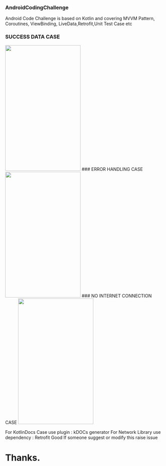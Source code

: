 ### AndroidCodingChallenge
Android Code Challenge is based on Kotlin and covering MVVM Pattern, Coroutines, ViewBinding, LiveData,Retrofit,Unit Test Case  etc

### SUCCESS DATA CASE
<img src="https://user-images.githubusercontent.com/33365906/221435726-03b4f722-f322-438f-a84b-df6e4a5d540b.png" width="240" height="400">
### ERROR HANDLING CASE
<img src="https://user-images.githubusercontent.com/33365906/221435728-384e549e-65f2-4702-82c6-82eadcc9c3de.png" width="240" height="400">
### NO INTERNET CONNECTION CASE
<img src="https://user-images.githubusercontent.com/33365906/221435729-4cf57dcf-c582-4073-8544-7d317114b30f.png" width="240" height="400">

For KotlinDocs Case use plugin : kDOCs generator
For Network Library use dependency : Retrofit
Good If someone suggest or modify this raise issue
# Thanks.



